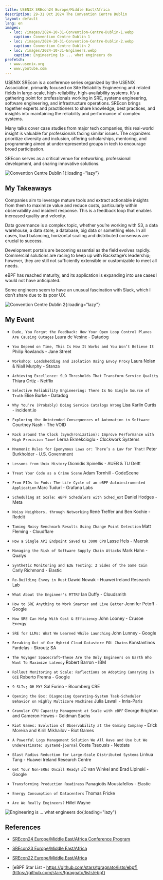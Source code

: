 ```yaml
---
title: USENIX SREcon24 Europe/Middle East/Africa
description: 29-31 Oct 2024 The Convention Centre Dublin
layout: default
lang: en
images:
  - loc: /images/2024-10-31-Convention-Centre-Dublin-1.webp
    caption: Convention Centre Dublin 1
  - loc: /images/2024-10-31-Convention-Centre-Dublin-2.webp
    caption: Convention Centre Dublin 2
  - loc: /images/2024-10-31-Engineers.webp
    caption: Engineering is ... what engineers do
prefetch:
  - www.usenix.org
  - www.youtube.com
---
```


USENIX SREcon is a conference series organized by the USENIX Association, primarily focused on Site Reliability Engineering and related fields in large-scale, high-reliability, high-availability systems. It’s a gathering point for professionals working in SRE, systems engineering, software engineering, and infrastructure operations. SREcon brings together experts and practitioners to share knowledge, best practices, and insights into maintaining the reliability and performance of complex systems.

Many talks cover case studies from major tech companies, this real-world insight is valuable for professionals facing similar issues. The organizers prioritize diversity and inclusion, offering scholarships, mentoring, and programming aimed at underrepresented groups in tech to encourage broad participation.

SREcon serves as a critical venue for networking, professional development, and sharing innovative solutions.

![Convention Centre Dublin 1](/images/2024-10-31-Convention-Centre-Dublin-1.webp){:loading="lazy"}

## My Takeaways

Companies aim to leverage mature tools and extract actionable insights from them to maximize value and reduce costs, particularly within observability and incident response. This is a feedback loop that enables increased quality and velocity.

Data governance is a complex topic, whether you’re working with S3, a data warehouse, a data store, a database, big data or something else. In all cases, load balancing, horizontal scaling and distributed consensus are crucial to success.

Development portals are becoming essential as the field evolves rapidly. Commercial solutions are racing to keep up with Backstage’s leadership; however, they are still not sufficiently extensible or customizable to meet all needs.

eBPF has reached maturity, and its application is expanding into use cases I would not have anticipated.

Some engineers seem to have an unusual fascination with Slack, which I don’t share due to its poor UX.

![Convention Centre Dublin 2](/images/2024-10-31-Convention-Centre-Dublin-2.webp){:loading="lazy"}

## My Event

- `Dude, You Forgot the Feedback: How Your Open Loop Control Planes Are Causing Outages` Laura de Vesine - Datadog

- `You Depend on Time, This Is How It Works and You Won’t Believe It` Philip Rowlands - Jane Street

- `Workshop: Loadshedding and Isolation Using Envoy Proxy` Laura Nolan & Niall Murphy - Stanza

- `Achieving Excellence: SLO Thresholds That Transform Service Quality` Thiara Ortiz - Netflix

- `Selective Reliability Engineering: There Is No Single Source of Truth` Elise Burke - Datadog

- `Why You’re (Probably) Doing Service Catalogs Wrong` Lisa Karlin Curtis - incident.io

- `Exploring the Unintended Consequences of Automation in Software` Courtney Nash - The VOID

- `Rock around the Clock (Synchronization): Improve Performance with High Precision Time!` Lerna Ekmekcioglu - Clockwork Systems

- `Mnemonic Rules for Eponymous Laws or: There’s a Law for That!` Peter Burkholder - U.S. Government

- `Lessons from Unix History` Diomidis Spinellis - AUEB & TU Delft

- `Treat Your Code as a Crime Scene` Adam Tornhill - CodeScene

- `From PIDs to Pods: The Life Cycle of an eBPF-Autoinstrumented Application` Marc Tudurí - Grafana Labs

- `Scheduling at Scale: eBPF Schedulers with Sched_ext` Daniel Hodges - Meta

- `Noisy Neighbors, through Networking` René Treffer and Ben Kochie - Reddit

- `Taming Noisy Benchmark Results Using Change Point Detection` Matt Fleming - Cloudflare

- `How a Single API Endpoint Saved Us 3000 CPU` Lasse Hels - Maersk

- `Managing the Risk of Software Supply Chain Attacks` Mark Hahn - Qualys

- `Synthetic Monitoring and E2E Testing: 2 Sides of the Same Coin` Carly Richmond - Elastic

- `Re-Building Envoy in Rust` Dawid Nowak - Huawei Ireland Research Lab

- `What About the Engineer's MTTR?` Ian Duffy - Cloudsmith

- `How to SRE Anything to Work Smarter and Live Better` Jennifer Petoff - Google

- `How SRE Can Help With Cost & Efficiency` John Looney - Crusoe Energy

- `SRE for LLMs: What We Learned While Launching` John Lunney - Google

- `Breaking Out of Our Hybrid Cloud Datastore EOL Chains` Konstantinos Fardelas - Skroutz SA

- `The Voyager Spacecraft—These Are the Only Engineers on Earth Who Want To Maximize Latency` Robert Barron - IBM

- `Rollout Monitoring at Scale: Reflections on Adopting Canarying in GCE` Roberto Frenna - Google

- `9 SLIs; OH MY!` Sal Furino - Bloomberg CRE

- `Opening the Box: Diagnosing Operating-System Task-Scheduler Behavior on Highly Multicore Machines` Julia Lawall - Inria-Paris

- `Granular CPU Capacity Management at Scale with eBPF` George Brighton and Cameron Howes - Goldman Sachs

- `Riot Games: Evolution of Observability at the Gaming Company` - Erick Moreira and Kirill Mikhailov - Riot Games

- `A Powerful Logs Management Solution We All Have and Use but We Underestimate: systemd-journal` Costa Tsaousis - Netdata

- `Blast Radius Reduction for Large-Scale Distributed Systems` Linhua Tang - Huawei Ireland Research Centre

- `Get Your Non-SREs Oncall Ready!` JC van Winkel and Brad Lipinski - Google

- `Transforming Production Readiness` Panagiotis Moustafellos - Elastic

- `Energy Consumption of Datacenters` Thomas Fricke

- `Are We Really Engineers?` Hillel Wayne

![Engineering is ... what engineers do](/images/2024-10-31-Engineers.webp){:loading="lazy"}

## References

- [SREcon24 Europe/Middle East/Africa Conference Program](https://www.usenix.org/conference/srecon24emea/program)

- [SREcon23 Europe/Middle East/Africa](https://www.youtube.com/watch?v=lbkiQhokBBo&list=PLbRoZ5Rrl5lcVOlNb_H1bmDL5y8DhOvHV)

- [SREcon22 Europe/Middle East/Africa](https://www.youtube.com/watch?v=dzrBNhZGdFw&list=PLbRoZ5Rrl5ldxHTA4Tb3CE___2dNxywEw)

- [eBPF Star List - https://github.com/stars/tgragnato/lists/ebpf](https://github.com/stars/tgragnato/lists/ebpf)
